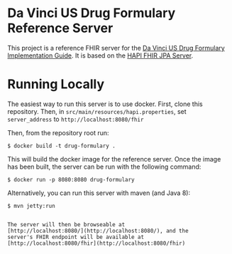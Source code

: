 # Da Vinci US Drug Formulary Reference Server

This project is a reference FHIR server for the [Da Vinci US Drug Formulary
Implementation
Guide](https://build.fhir.org/ig/HL7/davinci-pdex-formulary/branches/stu2-draft//index.html). It is
based on the [HAPI FHIR JPA
Server](https://github.com/hapifhir/hapi-fhir-jpaserver-starter).

# Running Locally

The easiest way to run this server is to use docker. First, clone this
repository. Then, in `src/main/resources/hapi.properties`, set `server_address`
to `http://localhost:8080/fhir`

Then, from the repository root run:

```
$ docker build -t drug-formulary .
```

This will build the docker image for the reference server. Once the image has
been built, the server can be run with the following command:

```
$ docker run -p 8080:8080 drug-formulary
```

Alternatively, you can run this server with maven (and Java 8):

```
$ mvn jetty:run


The server will then be browseable at
[http://localhost:8080/](http://localhost:8080/), and the
server's FHIR endpoint will be available at
[http://localhost:8080/fhir](http://localhost:8080/fhir)
